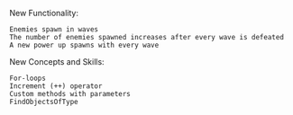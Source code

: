 New Functionality:

    Enemies spawn in waves
    The number of enemies spawned increases after every wave is defeated
    A new power up spawns with every wave

New Concepts and Skills:

    For-loops
    Increment (++) operator
    Custom methods with parameters
    FindObjectsOfType
